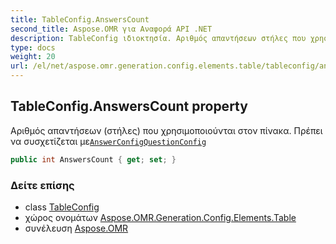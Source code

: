 ```yaml
---
title: TableConfig.AnswersCount
second_title: Aspose.OMR για Αναφορά API .NET
description: TableConfig ιδιοκτησία. Αριθμός απαντήσεων στήλες που χρησιμοποιούνται στον πίνακα. Πρέπει να συσχετίζεται μεAnswerConfigQuestionConfig
type: docs
weight: 20
url: /el/net/aspose.omr.generation.config.elements.table/tableconfig/answerscount/
---
```

## TableConfig.AnswersCount property

Αριθμός απαντήσεων (στήλες) που χρησιμοποιούνται στον πίνακα. Πρέπει να συσχετίζεται με[`AnswerConfig`](../../../aspose.omr.generation.config.elements.parents/answerconfig/)[`QuestionConfig`](../../questionconfig/)

```csharp
public int AnswersCount { get; set; }
```

### Δείτε επίσης

* class [TableConfig](../)
* χώρος ονομάτων [Aspose.OMR.Generation.Config.Elements.Table](../../tableconfig/)
* συνέλευση [Aspose.OMR](../../../)


